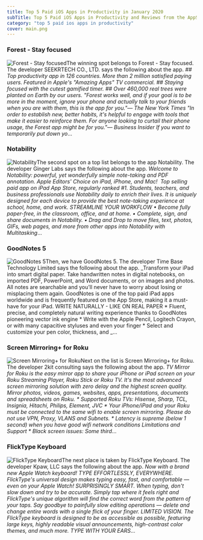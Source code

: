```yaml
---
title: Top 5 Paid iOS Apps in Productivity in January 2020
subTitle: Top 5 Paid iOS Apps in Productivity and Reviews from the AppStore in January 2020.
category: "top 5 paid ios apps in productivity"
cover: main.png
---
```


### Forest - Stay focused

![Forest - Stay focused](https://is4-ssl.mzstatic.com/image/thumb/Purple123/v4/92/c1/86/92c186a1-5c96-7a4d-2241-e484014e1633/AppIcon-0-0-1x_U007emarketing-0-0-0-7-0-0-sRGB-0-0-0-GLES2_U002c0-512MB-85-220-0-0.png/100x100bb.png)The winning spot belongs to Forest - Stay focused. The developer SEEKRTECH CO., LTD. says the following about the app. _## Top productivity app in 126 countries. More than 2 million satisfied paying users. Featured in Apple's "Amazing Apps" TV commercial. ## Staying focused with the cutest gamified timer.  ## Over 460,000 real trees were planted on Earth by our users.    "Forest works well, and if your goal is to be more in the moment, ignore your phone and actually talk to your friends when you are with them, this is the app for you."— The New York Times   "In order to establish new, better habits, it's helpful to engage with tools that make it easier to reinforce them. For anyone looking to curtail their phone usage, the Forest app might be for you."— Business Insider  If you want to temporarily put down yo_...

### Notability

![Notability](https://is1-ssl.mzstatic.com/image/thumb/Purple113/v4/6b/73/0d/6b730d73-fdb4-6f4e-8d4e-143b438e1984/AppIcon-0-0-1x_U007emarketing-0-0-0-7-0-0-sRGB-0-0-0-GLES2_U002c0-512MB-85-220-0-0.png/100x100bb.png)The second spot on a top list belongs to the app Notability. The developer Ginger Labs says the following about the app. _Welcome to Notability: powerful, yet wonderfully simple note-taking and PDF annotation.  Apple Editors' Choice on iPad, iPhone, and Mac!  Top selling paid app on iPad App Store, regularly ranked #1.  Students, teachers, and business professionals use Notability daily to enrich their lives. It is uniquely designed for each device to provide the best note-taking experience at school, home, and work.   STREAMLINE YOUR WORKFLOW • Become fully paper-free, in the classroom, office, and at home. • Complete, sign, and share documents in Notability. • Drag and Drop to move files, text, photos, GIFs, web pages, and more from other apps into Notability with Multitasking_...

### GoodNotes 5

![GoodNotes 5](https://is4-ssl.mzstatic.com/image/thumb/Purple113/v4/ee/db/03/eedb0359-57b9-01dc-acc9-231b4e5b9f1d/AppIcon-0-0-1x_U007emarketing-0-0-0-10-0-0-sRGB-0-0-0-GLES2_U002c0-512MB-85-220-0-0.png/100x100bb.png)Then, we have GoodNotes 5. The developer Time Base Technology Limited says the following about the app. _Transform your iPad into smart digital paper. Take handwritten notes in digital notebooks, on imported PDF, PowerPoint, and Word documents, or on images and photos. All notes are searchable and you'll never have to worry about losing or misplacing them again. GoodNotes is one of the top paid iPad apps worldwide and is frequently featured on the App Store, making it a must-have for your iPad.   WRITE NATURALLY - LIKE ON REAL PAPER * Fluent, precise, and completely natural writing experience thanks to GoodNotes pioneering vector ink engine * Write with the Apple Pencil, Logitech Crayon, or with many capacitive styluses and even your finger * Select and customize your pen color, thickness, and _...

### Screen Mirroring+ for Roku

![Screen Mirroring+ for Roku](https://is4-ssl.mzstatic.com/image/thumb/Purple113/v4/33/ab/04/33ab042d-46f9-6c62-4fcf-23f5b89abffc/AppIcon-0-1x_U007emarketing-0-0-GLES2_U002c0-512MB-sRGB-0-0-0-85-220-0-0-0-6.png/100x100bb.png)Next on the list is Screen Mirroring+ for Roku. The developer 2kit consulting says the following about the app. _TV Mirror for Roku is the easy mirror app to share your iPhone or iPad screen on your Roku Streaming Player, Roku Stick or Roku TV. It's the most advanced screen mirroring solution with zero delay and the highest screen quality.  Mirror photos, videos, games, websites, apps, presentations, documents and spreadsheets on Roku.  * Supported Roku TVs: Hisense, Sharp, TCL, Insignia, Hitachi, Philips, Element, JVC  * Your iPhone/iPad and your Roku must be connected to the same wifi to enable screen mirroring. Please do not use VPN, Proxy, VLANS and Subnets.  * Latency is supreme (below 1 second) when you have good wifi network conditions   Limitations and Support  * Black screen issues: Some third_...

### FlickType Keyboard

![FlickType Keyboard](https://is1-ssl.mzstatic.com/image/thumb/Purple123/v4/98/b9/dd/98b9dd85-0ecf-f04e-af9b-c64ff6b596c9/AppIcon-0-0-1x_U007emarketing-0-0-0-7-0-0-sRGB-0-0-0-GLES2_U002c0-512MB-85-220-0-0.png/100x100bb.png)The next place is taken by FlickType Keyboard. The developer Kpaw, LLC says the following about the app. _Now with a brand new Apple Watch keyboard!  TYPE EFFORTLESSLY, EVERYWHERE. FlickType's universal design makes typing easy, fast, and comfortable — even on your Apple Watch!  SURPRISINGLY SMART. When typing, don't slow down and try to be accurate. Simply tap where it feels right and FlickType's unique algorithm will find the correct word from the pattern of your taps. Say goodbye to painfully slow editing operations — delete and change entire words with a single flick of your finger.  LIMITED VISION. The FlickType keyboard is designed to be as accessible as possible, featuring large keys, highly readable visual announcements, high-contrast color themes, and much more.  TYPE WITH YOUR EARS_...


